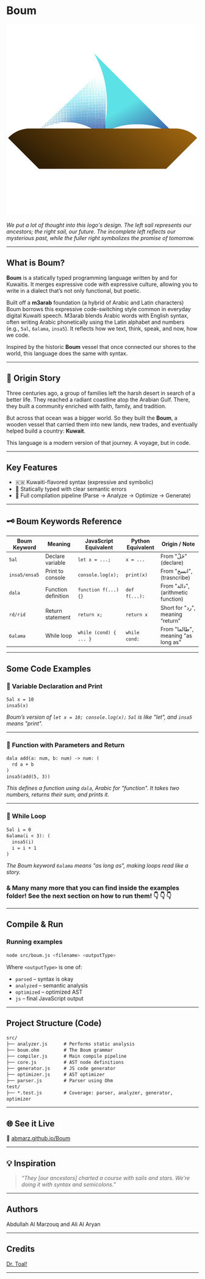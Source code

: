# Boum

![Boum Logo](https://github.com/abmarz/Boum/blob/main/docs/Boum%20Logo.png?raw=true)

_We put a lot of thought into this logo's design. The left sail represents our ancestors; the right sail, our future. The incomplete left reflects our mysterious past, while the fuller right symbolizes the promise of tomorrow._

---

## What is Boum?

**Boum** is a statically typed programming language written by and for Kuwaitis. It merges expressive code with expressive culture, allowing you to write in a dialect that’s not only functional, but poetic.

Built off a **m3arab** foundation (a hybrid of Arabic and Latin characters) Boum borrows this expressive code-switching style common in everyday digital Kuwaiti speech. M3arab blends Arabic words with English syntax, often writing Arabic phonetically using the Latin alphabet and numbers (e.g., `5al`, `6alama`, `insa5`). It reflects how we text, think, speak, and now, how we code.

Inspired by the historic **Boum** vessel that once connected our shores to the world, this language does the same with syntax.

---

## 🌊 Origin Story

Three centuries ago, a group of families left the harsh desert in search of a better life. They reached a radiant coastline atop the Arabian Gulf. There, they built a community enriched with faith, family, and tradition.

But across that ocean was a bigger world. So they built the **Boum**, a wooden vessel that carried them into new lands, new trades, and eventually helped build a country: **Kuwait**.

This language is a modern version of that journey. A voyage, but in code.

---

## Key Features

- 🇰🇼 Kuwaiti-flavored syntax (expressive and symbolic)
- 🧠 Statically typed with clear semantic errors
- 🔂 Full compilation pipeline (Parse → Analyze → Optimize → Generate)

---

## 🗝️ Boum Keywords Reference

| Boum Keyword  | Meaning             | JavaScript Equivalent  | Python Equivalent | Origin / Note                      |
| ------------- | ------------------- | ---------------------- | ----------------- | ---------------------------------- |
| `5al`         | Declare variable    | `let x = ...;`         | `x = ...`         | From "خَلّ" (declare)              |
| `insa5/ensa5` | Print to console    | `console.log(x);`      | `print(x)`        | From "انسخ", (trasncribe)          |
| `dala`        | Function definition | `function f(...) {}`   | `def f(...):`     | From "دالة", (arithmetic function) |
| `rd/rid`      | Return statement    | `return x;`            | `return x`        | Short for "رد", meaning “return”   |
| `6alama`      | While loop          | `while (cond) { ... }` | `while cond:`     | From "طالما", meaning "as long as" |

---

## Some Code Examples

### 📌 Variable Declaration and Print

```boum
5al x = 10
insa5(x)
```

_Boum’s version of `let x = 10; console.log(x);` `5al` is like "let", and `insa5` means "print"._

---

### 📌 Function with Parameters and Return

```boum
dala add(a: num, b: num) -> num: (
  rd a + b
)
insa5(add(5, 3))
```

_This defines a function using `dala`, Arabic for "function". It takes two numbers, returns their sum, and prints it._

---

### 📌 While Loop

```boum
5al i = 0
6alama(i < 3): (
  insa5(i)
  i = i + 1
)
```

_The Boum keyword `6alama` means "as long as", making loops read like a story._

### & Many many more that you can find inside the examples folder! See the next section on how to run them! 👇 👇 👇

---

## Compile & Run

### Running examples

```bash
node src/boum.js <filename> <outputType>
```

Where `<outputType>` is one of:

- `parsed` – syntax is okay
- `analyzed` – semantic analysis
- `optimized` – optimized AST
- `js` – final JavaScript output

---

## Project Structure (Code)

```
src/
├── analyzer.js      # Performs static analysis
├── boum.ohm         # The Boum grammar
├── compiler.js      # Main compile pipeline
├── core.js          # AST node definitions
├── generator.js     # JS code generator
├── optimizer.js     # AST optimizer
├── parser.js        # Parser using Ohm
test/
├── *.test.js        # Coverage: parser, analyzer, generator, optimizer
```

---

## 🌐 See it Live

📎 [abmarz.github.io/Boum](https://abmarz.github.io/Boum/)

---

## 💡 Inspiration

> _“They [our ancestors] charted a course with sails and stars. We're doing it with syntax and semicolons.”_

---

## Authors

Abdullah Al Marzouq and Ali Al Aryan

---

## Credits

[Dr. Toal!](https://github.com/rtoal)

---
